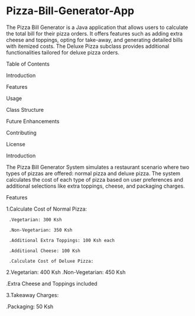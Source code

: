 # Pizza-Bill-Generator-App
The Pizza Bill Generator is a Java application that allows users to calculate the total bill for their pizza orders. It offers features such as adding extra cheese and toppings, opting for take-away, and generating detailed bills with itemized costs. The Deluxe Pizza subclass provides additional functionalities tailored for deluxe pizza orders.

Table of Contents

Introduction

Features

Usage

Class Structure

Future Enhancements

Contributing

License

Introduction

The Pizza Bill Generator System simulates a restaurant scenario where two types of pizzas are offered: normal pizza and deluxe pizza. The system calculates the cost of each type of pizza based on user preferences and additional selections like extra toppings, cheese, and packaging charges.

Features

1.Calculate Cost of Normal Pizza:

     .Vegetarian: 300 Ksh

     .Non-Vegetarian: 350 Ksh
  
     .Additional Extra Toppings: 100 Ksh each
  
     .Additional Cheese: 100 Ksh
  
     .Calculate Cost of Deluxe Pizza:

2.Vegetarian: 400 Ksh
  .Non-Vegetarian: 450 Ksh
  
  .Extra Cheese and Toppings included

3.Takeaway Charges:

  .Packaging: 50 Ksh


